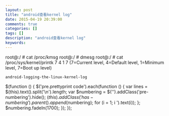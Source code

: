```yaml
---
layout: post
title: "android查看kernel log"
date: 2015-04-19 20:39:00 
comments: true
categories: []
tags: []
description: "android查看kernel log"
keywords: 
---
```



 
  root@:/ # cat /proc/kmsg
  root@:/ # dmesg
  root@:/ # cat /proc/sys/kernel/printk
7       4       1       7
(7=Current level, 4=Default level, 1=Minimum level, 7=Boot up level)
  
   
    
     
    
   
  
  
   
    android-logging-the-linux-kernel-log
   
  
 
 
  $(function () {
                $('pre.prettyprint code').each(function () {
                    var lines = $(this).text().split('\n').length;
                    var $numbering = $('').addClass('pre-numbering').hide();
                    $(this).addClass('has-numbering').parent().append($numbering);
                    for (i = 1; i ').text(i));
                    };
                    $numbering.fadeIn(1700);
                });
            });
 



